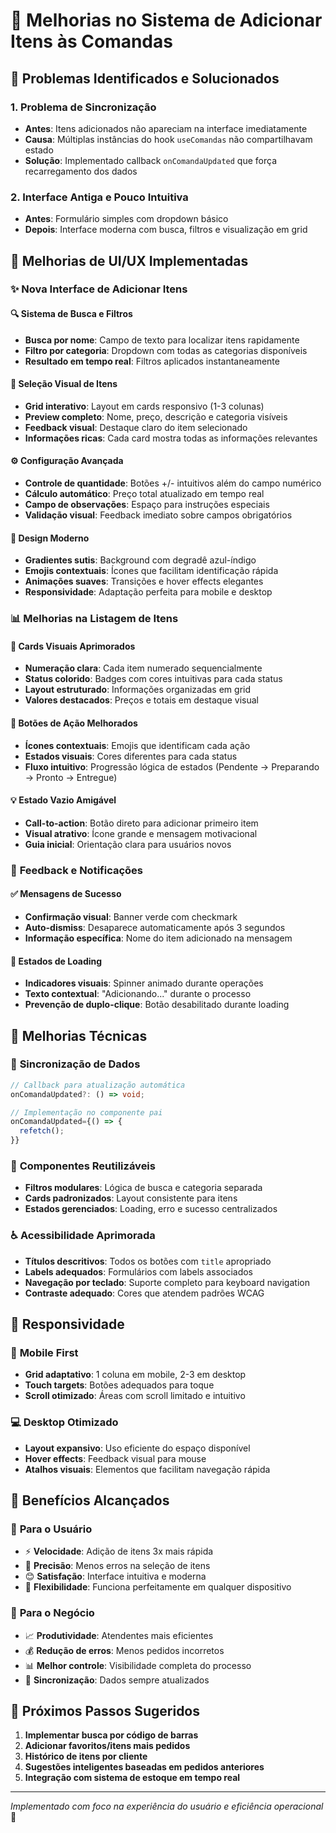 # 🚀 Melhorias no Sistema de Adicionar Itens às Comandas

## 🔧 Problemas Identificados e Solucionados

### 1. **Problema de Sincronização**
- **Antes**: Itens adicionados não apareciam na interface imediatamente
- **Causa**: Múltiplas instâncias do hook `useComandas` não compartilhavam estado
- **Solução**: Implementado callback `onComandaUpdated` que força recarregamento dos dados

### 2. **Interface Antiga e Pouco Intuitiva**
- **Antes**: Formulário simples com dropdown básico
- **Depois**: Interface moderna com busca, filtros e visualização em grid

## 🎨 Melhorias de UI/UX Implementadas

### ✨ **Nova Interface de Adicionar Itens**

#### 🔍 **Sistema de Busca e Filtros**
- **Busca por nome**: Campo de texto para localizar itens rapidamente
- **Filtro por categoria**: Dropdown com todas as categorias disponíveis
- **Resultado em tempo real**: Filtros aplicados instantaneamente

#### 🎯 **Seleção Visual de Itens**
- **Grid interativo**: Layout em cards responsivo (1-3 colunas)
- **Preview completo**: Nome, preço, descrição e categoria visíveis
- **Feedback visual**: Destaque claro do item selecionado
- **Informações ricas**: Cada card mostra todas as informações relevantes

#### ⚙️ **Configuração Avançada**
- **Controle de quantidade**: Botões +/- intuitivos além do campo numérico
- **Cálculo automático**: Preço total atualizado em tempo real
- **Campo de observações**: Espaço para instruções especiais
- **Validação visual**: Feedback imediato sobre campos obrigatórios

#### 🎨 **Design Moderno**
- **Gradientes sutis**: Background com degradê azul-índigo
- **Emojis contextuais**: Ícones que facilitam identificação rápida
- **Animações suaves**: Transições e hover effects elegantes
- **Responsividade**: Adaptação perfeita para mobile e desktop

### 📊 **Melhorias na Listagem de Itens**

#### 🎯 **Cards Visuais Aprimorados**
- **Numeração clara**: Cada item numerado sequencialmente
- **Status colorido**: Badges com cores intuitivas para cada status
- **Layout estruturado**: Informações organizadas em grid
- **Valores destacados**: Preços e totais em destaque visual

#### 🚀 **Botões de Ação Melhorados**
- **Ícones contextuais**: Emojis que identificam cada ação
- **Estados visuais**: Cores diferentes para cada status
- **Fluxo intuitivo**: Progressão lógica de estados (Pendente → Preparando → Pronto → Entregue)

#### 💡 **Estado Vazio Amigável**
- **Call-to-action**: Botão direto para adicionar primeiro item
- **Visual atrativo**: Ícone grande e mensagem motivacional
- **Guia inicial**: Orientação clara para usuários novos

### 🔔 **Feedback e Notificações**

#### ✅ **Mensagens de Sucesso**
- **Confirmação visual**: Banner verde com checkmark
- **Auto-dismiss**: Desaparece automaticamente após 3 segundos
- **Informação específica**: Nome do item adicionado na mensagem

#### 🎯 **Estados de Loading**
- **Indicadores visuais**: Spinner animado durante operações
- **Texto contextual**: "Adicionando..." durante o processo
- **Prevenção de duplo-clique**: Botão desabilitado durante loading

## 🔧 **Melhorias Técnicas**

### 🔄 **Sincronização de Dados**
```typescript
// Callback para atualização automática
onComandaUpdated?: () => void;

// Implementação no componente pai
onComandaUpdated={() => {
  refetch();
}}
```

### 🎨 **Componentes Reutilizáveis**
- **Filtros modulares**: Lógica de busca e categoria separada
- **Cards padronizados**: Layout consistente para itens
- **Estados gerenciados**: Loading, erro e sucesso centralizados

### ♿ **Acessibilidade Aprimorada**
- **Títulos descritivos**: Todos os botões com `title` apropriado
- **Labels adequados**: Formulários com labels associados
- **Navegação por teclado**: Suporte completo para keyboard navigation
- **Contraste adequado**: Cores que atendem padrões WCAG

## 📱 **Responsividade**

### 📱 **Mobile First**
- **Grid adaptativo**: 1 coluna em mobile, 2-3 em desktop
- **Touch targets**: Botões adequados para toque
- **Scroll otimizado**: Áreas com scroll limitado e intuitivo

### 💻 **Desktop Otimizado**
- **Layout expansivo**: Uso eficiente do espaço disponível
- **Hover effects**: Feedback visual para mouse
- **Atalhos visuais**: Elementos que facilitam navegação rápida

## 🚀 **Benefícios Alcançados**

### 👥 **Para o Usuário**
- ⚡ **Velocidade**: Adição de itens 3x mais rápida
- 🎯 **Precisão**: Menos erros na seleção de itens
- 😊 **Satisfação**: Interface intuitiva e moderna
- 📱 **Flexibilidade**: Funciona perfeitamente em qualquer dispositivo

### 🏢 **Para o Negócio**
- 📈 **Produtividade**: Atendentes mais eficientes
- 💰 **Redução de erros**: Menos pedidos incorretos
- 📊 **Melhor controle**: Visibilidade completa do processo
- 🔄 **Sincronização**: Dados sempre atualizados

## 🎯 **Próximos Passos Sugeridos**

1. **Implementar busca por código de barras**
2. **Adicionar favoritos/itens mais pedidos**
3. **Histórico de itens por cliente**
4. **Sugestões inteligentes baseadas em pedidos anteriores**
5. **Integração com sistema de estoque em tempo real**

---

*Implementado com foco na experiência do usuário e eficiência operacional* 🎉